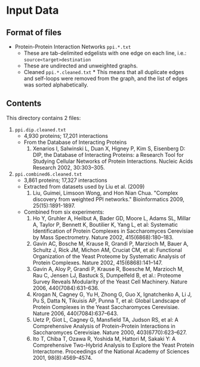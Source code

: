 Input Data
==========

Format of files
---------------
* Protein-Protein Interaction Networks `ppi.*.txt`
	* These are tab-delimited edgelists with one edge on each line,
          i.e.: `source<target>destination`
	* These are undirected and unweighted graphs.
	* Cleaned `ppi.*.cleaned.txt`
            * This means that all duplicate edges and self-loops were removed from the graph,
              and the list of edges was sorted alphabetically.

Contents
--------
This directory contains 2 files:

1. `ppi.dip.cleaned.txt`
	* 4,930 proteins; 17,201 interactions
	* From the Database of Interacting Proteins
		1.	Xenarios I, Salwinski L, Duan X, Higney P, Kim S, Eisenberg D: DIP,
			the Database of Interacting Proteins: a Research Tool for Studying Cellular Networks of
			Protein Interactions. Nucleic Acids Research 2002, 30:303–305.
2. `ppi.combined6.cleaned.txt`
	* 3,861 proteins; 17,327 interactions
	* Extracted from datasets used by Liu et al. (2009)
	    1.  Liu, Guimei, Limsoon Wong, and Hon Nian Chua.
	    	"Complex discovery from weighted PPI networks."
	    	Bioinformatics 2009, 25(15):1891-1897.
	* Combined from six experiments:
		1.	Ho Y, Gruhler A, Heilbut A, Bader GD, Moore L, Adams SL, Millar A, Taylor P,
			Bennett K, Boutilier K, Yang L, et al: Systematic Identification of Protein Complexes
			in Saccharomyces Cerevisiae by Mass Spectrometry. Nature 2002, 415(6868):180–183.
		2.	Gavin AC, Bosche M, Krause R, Grandi P, Marzioch M, Bauer A, Schultz J, Rick JM,
			Michon AM, Cruciat CM, et al: Functional Organization of the Yeast Proteome by
			Systematic Analysis of Protein Complexes. Nature 2002, 415(6868):141–147.
		3.	Gavin A, Aloy P, Grandi P, Krause R, Boesche M, Marzioch M, Rau C, Jensen LJ, Bastuck S,
			Dumpelfeld B, et al.: Proteome Survey Reveals Modularity of the Yeast Cell Machinery.
			Nature 2006, 440(7084):631–636.
		4.	Krogan N, Cagney G, Yu H, Zhong G, Guo X, Ignatchenko A, Li J, Pu S, Datta N,
			Tikuisis AP, Punna T, et al: Global Landscape of Protein Complexes in the Yeast
			Saccharomyces Cerevisiae. Nature 2006, 440(7084):637–643.
		5.	Uetz P, Giot L, Cagney G, Mansfield TA, Judson RS, et al: A Comprehensive Analysis of
			Protein-Protein Interactions in Saccharomyces Cerevisiae. Nature 2000, 403(6770):623–627.
		6.	Ito T, Chiba T, Ozawa R, Yoshida M, Hattori M, Sakaki Y: A Comprehensive Two-Hybrid
			Analysis to Explore the Yeast Protein Interactome. Proceedings of the National Academy
			of Sciences 2001, 98(8):4569–4574.
